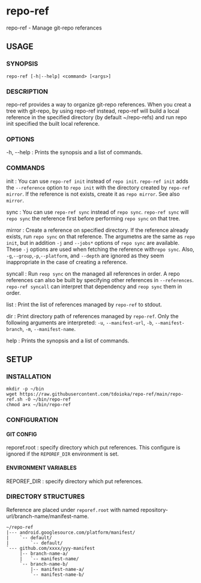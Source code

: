 # repo-ref

repo-ref - Manage git-repo referances

## USAGE

### SYNOPSIS

```shell
repo-ref [-h|--help] <command> [<args>]
```

### DESCRIPTION

repo-ref provides a way to organize git-repo references.
When you creat a tree with git-repo, by using repo-ref instead, repo-ref will
build a local reference in the specified directory (by default ~/repo-refs)
and run repo init specified the built local reference.

### OPTIONS

-h, --help
: Prints the synopsis and a list of commands.

### COMMANDS

init
: You can use `repo-ref init` instead of `repo init`.
`repo-ref init` adds the `--reference` option to `repo init` with the directory
created by `repo-ref mirror`. If the reference is not exists, create it as `repo mirror`.
See also `mirror`.

sync
: You can use `repo-ref sync` instead of `repo sync`.
`repo-ref sync` will `repo sync` the reference first before performing `repo sync`
on that tree.

mirror
: Create a reference on specified directory.
If the reference already exists, run `repo sync` on that reference.
The argumetns are the same as `repo init`,
but in addition `-j` and `--jobs*` options of `repo sync` are available.
These `-j` options are used when fetching the reference with`repo sync`.
Also, `-g`,`--group`,`-p`,`--platform`, and `--depth` are ignored as they seem
inappropriate in the case of creating a reference.

syncall
: Run `reop sync` on the managed all references in order.
A repo references can also be built by specifying other references in `--references`.
`repo-ref syncall` can interpret that dependency and `reop sync` them in order.

list
: Print the list of references managed by `repo-ref` to stdout.

dir
: Print directory path of references managed by `repo-ref`.
Only the following arguments are interpreted:
 `-u`, `--manifest-url`, `-b`, `--manifest-branch`, `-m`, `--manifest-name`.

help
: Prints the synopsis and a list of commands.

## SETUP

### INSTALLATION

```shell
mkdir -p ~/bin
wget https://raw.githubusercontent.com/tdoioka/repo-ref/main/repo-ref.sh -O ~/bin/repo-ref
chmod a+x ~/bin/repo-ref
```
### CONFIGURATION
#### GIT CONFIG

reporef.root
: specify directory which put references.
This configure is ignored if the `REPOREF_DIR` environment is set.

#### ENVIRONMENT VARIABLES

REPOREF_DIR
: specify directory which put references.

### DIRECTORY STRUCTURES

Reference are placed under `reporef.root` with named repository-url/branch-name/manifest-name.

```shell
~/repo-ref
|--- android.googlesource.com/platform/manifest/
|    `-- default/
|        `-- default/
`--- github.com/xxxx/yyy-manifest
     |-- branch-name-a/
     |   `-- manifest-name/
     `-- branch-name-b/
         |-- manifest-name-a/
         `-- manifest-name-b/
```

